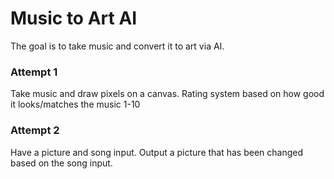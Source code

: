 # Music to Art AI
The goal is to take music and convert it to art via AI.

### Attempt 1
Take music and draw pixels on a canvas. Rating system based on how good it looks/matches the music 1-10

### Attempt 2
Have a picture and song input. Output a picture that has been changed based on the song input.
